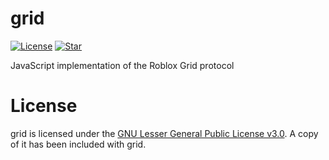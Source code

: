 # grid
[![License](https://img.shields.io/github/license/lrre-foss/grid)](https://github.com/lrre-foss/grid/blob/trunk/LICENSE)
[![Star](https://img.shields.io/github/stars/lrre-foss/grid?style=social)](https://github.com/lrre-foss/grid/stargazers)

JavaScript implementation of the Roblox Grid protocol

# License
grid is licensed under the [GNU Lesser General Public License v3.0](https://www.gnu.org/licenses/lgpl-3.0.txt). A copy of it has been included with grid.